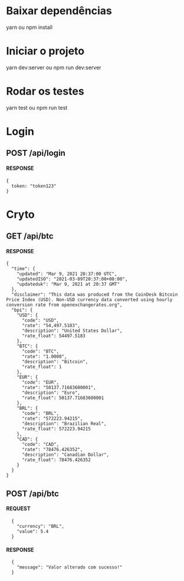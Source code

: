 # Baixar dependências

yarn ou npm install

# Iniciar o projeto

yarn dev:server ou npm run dev:server

# Rodar os testes

yarn test ou npm run test

# Login

## POST /api/login

#### RESPONSE

```
{
  token: "token123"
}
```

# Cryto

## GET /api/btc

#### RESPONSE

```
{
  "time": {
    "updated": "Mar 9, 2021 20:37:00 UTC",
    "updatedISO": "2021-03-09T20:37:00+00:00",
    "updateduk": "Mar 9, 2021 at 20:37 GMT"
  },
  "disclaimer": "This data was produced from the CoinDesk Bitcoin Price Index (USD). Non-USD currency data converted using hourly conversion rate from openexchangerates.org",
  "bpi": {
    "USD": {
      "code": "USD",
      "rate": "54,497.5183",
      "description": "United States Dollar",
      "rate_float": 54497.5183
    },
    "BTC": {
      "code": "BTC",
      "rate": "1.0000",
      "description": "Bitcoin",
      "rate_float": 1
    },
    "EUR": {
      "code": "EUR",
      "rate": "50137.71683600001",
      "description": "Euro",
      "rate_float": 50137.71683600001
    },
    "BRL": {
      "code": "BRL",
      "rate": "572223.94215",
      "description": "Brazilian Real",
      "rate_float": 572223.94215
    },
    "CAD": {
      "code": "CAD",
      "rate": "78476.426352",
      "description": "Canadian Dollar",
      "rate_float": 78476.426352
    }
  }
}
```

## POST /api/btc

#### REQUEST

```
  {
    "currency": "BRL",
    "value": 5.4
  }
```

#### RESPONSE

```
  {
    "message": "Valor alterado com sucesso!"
  }
```
